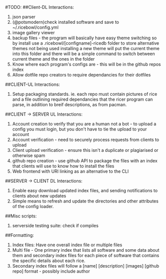 #TODO:
##Client-DL Interactions:
1. json parser
2. (@potsmodern)check installed software and save to ~/.ricebowl/config.yml
3. image gallery viewer
4. backup files - the program will basically have easy theme switching so by install
    use a .ricebowl/[configname]-ricedb folder to store alternative themes not being used
    installing a new theme will put the current theme into this folder and there will be
    a simple command to switch between current theme and the ones in the folder
5. Know where each program's configs are - this will be in the github repos index
6. Allow dotfile repo creators to require dependancies for their dotfiles

##CLIENT-UL Interactions:
1. Setup packaging standards.
     ie. each repo must contain pictures of rice and a file outlining required dependancies that the ricer program can parse, in addition to breif descriptions, as from pacman.

##CLIENT -> SERVER UL Interactions:
1. Account creation to verify that you are a human not a bot - to upload a config you must login, but you don't have to tie the upload to your account
2. Account verification - need to securely process requests from clients to upload
3. Client upload verification - ensure this isn't a duplicate or plagiarised or otherwise spam
4. github repo creation - use github API to package the files with an index that clients will use to know how to install the files
5. Web frontend with URI linking as an alternative to the CLI

##SERVER -> CLIENT DL Interactions:
1. Enable easy download updated index files, and sending notifications to clients about new updates
2. Simple means to refresh and update the directories and other attributes of the config loader.

##Misc scripts:
1. serverside testing suite: check if compiles

##Formatting:
1. Index files: Have one overall index file or multiple files
2. Multi file - One primary index that lists all software and some data about them and secondary index files for each piece of software that contains the specific details about each rice.
3. Secondary index files will follow a [name] [description] [images] [github repo] format - possibly include author
